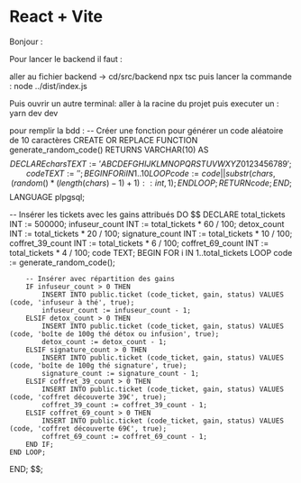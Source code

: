 # React + Vite

Bonjour :

Pour lancer le backend il faut :

aller au fichier backend -> cd/src/backend
npx tsc
puis lancer la commande  : node ../dist/index.js

Puis ouvrir un autre terminal:
aller à la racine du projet puis executer un :
yarn dev
dev 



pour remplir la bdd :
-- Créer une fonction pour générer un code aléatoire de 10 caractères
CREATE OR REPLACE FUNCTION generate_random_code() RETURNS VARCHAR(10) AS $$
DECLARE
    chars TEXT := 'ABCDEFGHIJKLMNOPQRSTUVWXYZ0123456789';
    code TEXT := '';
BEGIN
    FOR i IN 1..10 LOOP
        code := code || substr(chars, (random() * (length(chars)-1) + 1)::int, 1);
    END LOOP;
    RETURN code;
END;
$$ LANGUAGE plpgsql;

-- Insérer les tickets avec les gains attribués
DO
$$
DECLARE
    total_tickets INT := 500000;
    infuseur_count INT := total_tickets * 60 / 100;
    detox_count INT := total_tickets * 20 / 100;
    signature_count INT := total_tickets * 10 / 100;
    coffret_39_count INT := total_tickets * 6 / 100;
    coffret_69_count INT := total_tickets * 4 / 100;
    code TEXT;
BEGIN
    FOR i IN 1..total_tickets LOOP
        code := generate_random_code();

        -- Insérer avec répartition des gains
        IF infuseur_count > 0 THEN
            INSERT INTO public.ticket (code_ticket, gain, status) VALUES (code, 'infuseur à thé', true);
            infuseur_count := infuseur_count - 1;
        ELSIF detox_count > 0 THEN
            INSERT INTO public.ticket (code_ticket, gain, status) VALUES (code, 'boîte de 100g thé détox ou infusion', true);
            detox_count := detox_count - 1;
        ELSIF signature_count > 0 THEN
            INSERT INTO public.ticket (code_ticket, gain, status) VALUES (code, 'boîte de 100g thé signature', true);
            signature_count := signature_count - 1;
        ELSIF coffret_39_count > 0 THEN
            INSERT INTO public.ticket (code_ticket, gain, status) VALUES (code, 'coffret découverte 39€', true);
            coffret_39_count := coffret_39_count - 1;
        ELSIF coffret_69_count > 0 THEN
            INSERT INTO public.ticket (code_ticket, gain, status) VALUES (code, 'coffret découverte 69€', true);
            coffret_69_count := coffret_69_count - 1;
        END IF;
    END LOOP;
END;
$$;
